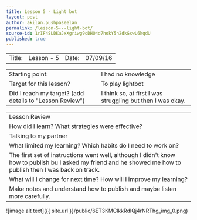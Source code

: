```yaml
---
title: Lesson 5 - Light bot
layout: post
author: akilan.pushpaseelan
permalink: /lesson-5---light-bot/
source-id: 1rIF4SLDKaJxXgriwg9cDHO4d7hokY5h2dkGxwL6kqdU
published: true
---
```

<table>
  <tr>
    <td>Title:  </td>
    <td>Lesson - 5</td>
    <td> Date:  </td>
    <td>07/09/16</td>
  </tr>
</table>


<table>
  <tr>
    <td>Starting point:</td>
    <td>I had no knowledge</td>
  </tr>
  <tr>
    <td>Target for this lesson?</td>
    <td>To play lightbot </td>
  </tr>
  <tr>
    <td>Did I reach my target? 
(add details to "Lesson Review")</td>
    <td>I think so, at first I was struggling but then I was okay.</td>
  </tr>
</table>


<table>
  <tr>
    <td>Lesson Review</td>
  </tr>
  <tr>
    <td>How did I learn? What strategies were effective? </td>
  </tr>
  <tr>
    <td>Talking to my partner</td>
  </tr>
  <tr>
    <td>What limited my learning? Which habits do I need to work on? </td>
  </tr>
  <tr>
    <td>The first set of instructions went well, although I didn't know how to publish bu I asked my friend and he showed me how to publish then I was back on track.</td>
  </tr>
  <tr>
    <td>What will I change for next time? How will I improve my learning?</td>
  </tr>
  <tr>
    <td>Make notes and understand how to publish and maybe listen more carefully.</td>
  </tr>
</table>


![image alt text]({{ site.url }}/public/6ET3KMClkkRdIQj4rNRThg_img_0.png)


